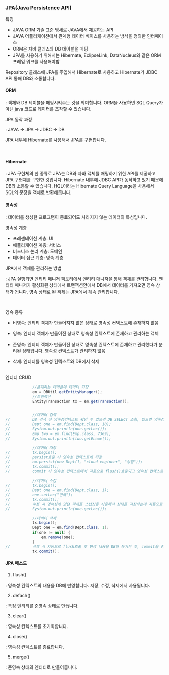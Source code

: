 
### JPA(Java Persistence API)

특징 

+ JAVA ORM 기술 표준 명세로 JAVA에서 제공하는 API
+ JAVA 어플리케이션에서 관계형 데이터 베이스를 사용하는 방식을 정의한 인터페이스 
+ ORM은 자바 클래스와 DB 테이블을 매핑
+ JPA를 사용하기 위해서는 Hibernate, EclipseLink, DataNucleus와 같은 ORM 프레임 워크를 사용해야함 

Repository 클래스에 JPA를 주입해서 Hibernate로 사용하고 Hibernate가 JDBC API 통해 DB와 소통합니다. 

#### ORM

: 객체와 DB 테이블을 매핑시켜주는 것을 의미합니다. ORM을 사용하면 SQL Query가 아닌 java 코드로 데이터를 조작할 수 있습니다. 


JPA 동작 과정

: JAVA -> JPA -> JDBC -> DB

  JPA 내부에 Hibernate를 사용해서 JPA를 구현합니다.

<br>

#### Hibernate

: JPA 구현체의 한 종류로 JPA는 DB와 자바 객체를 매핑하기 위한 API를 제공하고 JPA 구현체를 구현한 것입니다.
  Hibernate 내부에 JDBC API가 동작하고 있기 때문에 DB와 소통할 수 있습니다. HQL이라는 Hibernate Query Language을 사용해서 SQL의 문장을 객체로 반환해줍니다. 

#### 영속성

: 데이터를 생성한 프로그램이 종료되어도 사라지지 않는 데이터의 특성입니다. 

영속성 계층
  
  + 프레젠테이션 계층: UI 
  + 애플리케이션 계층: 서비스 
  + 비즈니스 논리 계층: 도메인 
  + 데이터 접근 계층: 영속 계층

JPA에서 객체를 관리하는 방법

: JPA 실행되면 엔티티 매니저 팩토리에서 엔티티 매니저을 통해 객체를 관리합니다. 엔티티 매니저가 활성화된 상태에서 트랜잭션안에서 DB에서 데이터를 가져오면 영속 상태가 됩니다. 영속 상태로 된 객체는 JPA에서 계속 관리합니다.  

<br>

영속 종류

+ 비영속: 엔티티 객체가 만들어지지 않은 상태로 영속성 컨텍스트에 존재하지 않음

+ 영속: 엔티티 객체가 만들어진 상태로 영속성 컨텍스트에 존재하고 관리하는 객체

+ 준영속: 엔티티 객체가 만들어진 상태로 영속성 컨텍스트에 존재하고 관리했다가 분리된 상태입니다. 영속성 컨텍스트가 관리하지 않음 

+ 삭제: 엔티티를 영속성 컨텍스트와 DB에서 삭제

<br>
엔티티 CRUD

````JAVA 
  			//존재하는 테이블에 데이터 저장
			em = DBUtil.getEntityManager();
			//트랜잭션
			EntityTransaction tx = em.getTransaction();

			
			//데이터 검색
//			DB 검색 전 영속성컨텍스트 확인 후 없으면 DB SELECT 조회, 있으면 영속성 객체 반환
//			Dept one = em.find(Dept.class, 10);
//			System.out.println(one.getLoc());	
//			Emp two = em.find(Emp.class, 7369);
//			System.out.println(two.getEname());
		
			//데이터 저장 
//			tx.begin();
//			persist호출 시 영속성 컨텍스트에 저장 
//			em.persist(new Dept(1, "cloud engineer", "상암"));
//			tx.commit();		
//			commit 시 영속성 컨텍스트에서 자동으로 flush()호출되고 영속성 컨텍스트의 내용을 DB와 동기화하고 commit실행 
			
			//데이터 수정  
//			tx.begin();
//			Dept one = em.find(Dept.class, 1);
//			one.setLoc("한국");
//			tx.commit();
//			수정 시 영속성에 있던 객체를 스냅샷을 사용해서 상태를 저장하는데 자동으로 flush()를 통해 변경된 데이터와 변경전 데이터를 비교해서 수정하고 commit을 합니다. 
//			System.out.println(one.getLoc());
			
			//데이터 삭제 
			tx.begin();
			Dept one = em.find(Dept.class, 1);
			if(one != null) {
				em.remove(one);				
			}
//			삭제 시 자동으로 flush호출 후 변경 내용을 DB와 동기한 후, commit을 진행합니다. 
			tx.commit();
````

#### JPA 메소드

1. flush()

: 영속성 컨텍스트의 내용을 DB에 반영합니다. 저장, 수정, 삭제에서 사용됩니다. 

2. defach()

: 특정 엔티티를 준영속 상태로 만듭니다. 

3. clear()

: 영속성 컨텍스트를 초기화합니다.

4. close()

: 영속성 컨텍스트를 종료합니다. 

5. merge()

: 준영속 상태의 엔티티로 만들어줍니다.
